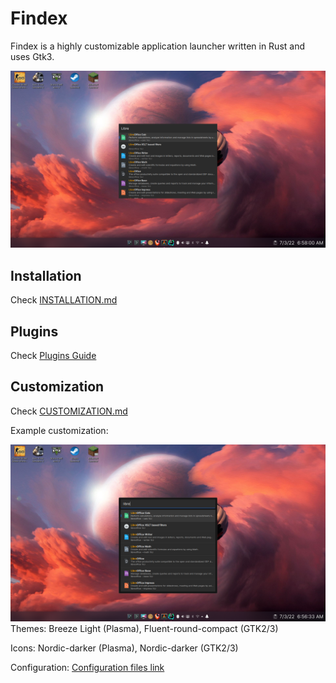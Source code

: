 # Findex

Findex is a highly customizable application launcher written in Rust and uses Gtk3.

![Screenshot](screenshot.png)

## Installation
Check [INSTALLATION.md](./INSTALLATION.md)

## Plugins
Check [Plugins Guide](crates/findex-plugin/README.md)

## Customization
Check [CUSTOMIZATION.md](./CUSTOMIZATION.md)

Example customization:

![Customized Screenshot](screenshot_customized.png)
Themes: Breeze Light (Plasma), Fluent-round-compact (GTK2/3)

Icons: Nordic-darker (Plasma), Nordic-darker (GTK2/3)

Configuration: [Configuration files link](https://gist.github.com/mdgaziur/1d31a5db4b76693db614f553c0b036f0)
